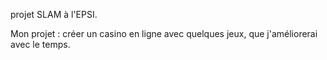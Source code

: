 projet SLAM à l'EPSI.

Mon projet : créer un casino en ligne avec quelques jeux, que j'améliorerai avec le temps.
